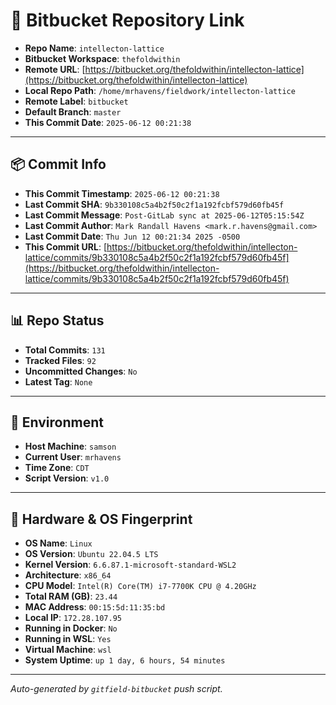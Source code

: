# 🔗 Bitbucket Repository Link

- **Repo Name**: `intellecton-lattice`
- **Bitbucket Workspace**: `thefoldwithin`
- **Remote URL**: [https://bitbucket.org/thefoldwithin/intellecton-lattice](https://bitbucket.org/thefoldwithin/intellecton-lattice)
- **Local Repo Path**: `/home/mrhavens/fieldwork/intellecton-lattice`
- **Remote Label**: `bitbucket`
- **Default Branch**: `master`
- **This Commit Date**: `2025-06-12 00:21:38`

---

## 📦 Commit Info

- **This Commit Timestamp**: `2025-06-12 00:21:38`
- **Last Commit SHA**: `9b330108c5a4b2f50c2f1a192fcbf579d60fb45f`
- **Last Commit Message**: `Post-GitLab sync at 2025-06-12T05:15:54Z`
- **Last Commit Author**: `Mark Randall Havens <mark.r.havens@gmail.com>`
- **Last Commit Date**: `Thu Jun 12 00:21:34 2025 -0500`
- **This Commit URL**: [https://bitbucket.org/thefoldwithin/intellecton-lattice/commits/9b330108c5a4b2f50c2f1a192fcbf579d60fb45f](https://bitbucket.org/thefoldwithin/intellecton-lattice/commits/9b330108c5a4b2f50c2f1a192fcbf579d60fb45f)

---

## 📊 Repo Status

- **Total Commits**: `131`
- **Tracked Files**: `92`
- **Uncommitted Changes**: `No`
- **Latest Tag**: `None`

---

## 🧭 Environment

- **Host Machine**: `samson`
- **Current User**: `mrhavens`
- **Time Zone**: `CDT`
- **Script Version**: `v1.0`

---

## 🧬 Hardware & OS Fingerprint

- **OS Name**: `Linux`
- **OS Version**: `Ubuntu 22.04.5 LTS`
- **Kernel Version**: `6.6.87.1-microsoft-standard-WSL2`
- **Architecture**: `x86_64`
- **CPU Model**: `Intel(R) Core(TM) i7-7700K CPU @ 4.20GHz`
- **Total RAM (GB)**: `23.44`
- **MAC Address**: `00:15:5d:11:35:bd`
- **Local IP**: `172.28.107.95`
- **Running in Docker**: `No`
- **Running in WSL**: `Yes`
- **Virtual Machine**: `wsl`
- **System Uptime**: `up 1 day, 6 hours, 54 minutes`

---

_Auto-generated by `gitfield-bitbucket` push script._
